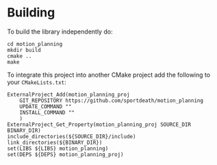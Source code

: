 # Building

To build the library independently do:

    cd motion_planning
    mkdir build
    cmake ..
    make

To integrate this project into another CMake project add the following to your ```CMakeLists.txt```:

    ExternalProject_Add(motion_planning_proj
        GIT_REPOSITORY https://github.com/sportdeath/motion_planning
        UPDATE_COMMAND ""
        INSTALL_COMMAND ""
        )
    ExternalProject_Get_Property(motion_planning_proj SOURCE_DIR BINARY_DIR)
    include_directories(${SOURCE_DIR}/include)
    link_directories(${BINARY_DIR})
    set(LIBS ${LIBS} motion_planning)
    set(DEPS ${DEPS} motion_planning_proj)
